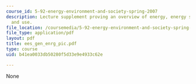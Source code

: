 ```yaml
---
course_id: 5-92-energy-environment-and-society-spring-2007
description: Lecture supplement proving an overview of energy, energy sources, conversions,
  and use.
file_location: /coursemedia/5-92-energy-environment-and-society-spring-2007/b41ea0033db50280f5d33e9e4933c62e_ees_gen_enrg_pic.pdf
file_type: application/pdf
layout: pdf
title: ees_gen_enrg_pic.pdf
type: course
uid: b41ea0033db50280f5d33e9e4933c62e

---
```

None